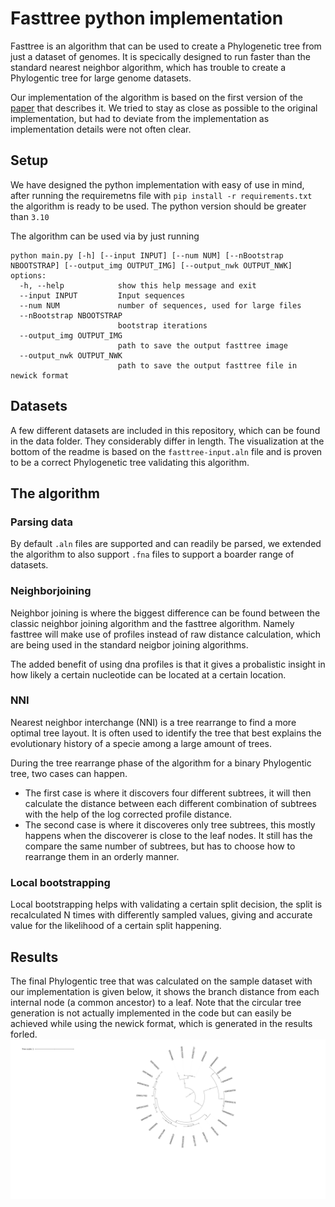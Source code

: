 # Fasttree python implementation

Fasttree is an algorithm that can be used to create a Phylogenetic tree from just a dataset of genomes.
It is specically designed to run faster than the standard nearest neighbor algorithm, which has trouble to create a Phylogentic tree for large genome datasets.

Our implementation of the algorithm is based on the first version of the [paper](https://www.ncbi.nlm.nih.gov/pmc/articles/PMC2693737/) that describes it. We tried to stay as close as possible to the original implementation, but had to deviate from the implementation as implementation details were not often clear.

## **Setup**
We have designed the python implementation with easy of use in mind, after running the requiremetns file with ```pip install -r requirements.txt``` the algorithm is ready to be used. The python version should be greater than `3.10`

The algorithm can be used via by just running 
```
python main.py [-h] [--input INPUT] [--num NUM] [--nBootstrap NBOOTSTRAP] [--output_img OUTPUT_IMG] [--output_nwk OUTPUT_NWK]
options:
  -h, --help            show this help message and exit
  --input INPUT         Input sequences
  --num NUM             number of sequences, used for large files
  --nBootstrap NBOOTSTRAP
                        bootstrap iterations
  --output_img OUTPUT_IMG
                        path to save the output fasttree image
  --output_nwk OUTPUT_NWK
                        path to save the output fasttree file in newick format
```

## **Datasets**
A few different datasets are included in this repository, which can be found in the data folder. They considerably differ in length. The visualization at the bottom of the readme is based on the `fasttree-input.aln` file and is proven to be a correct Phylogenetic tree validating this algorithm. 

## **The algorithm**

### **Parsing data**
By default `.aln` files are supported and can readily be parsed, we extended the algorithm to also support `.fna` files to support a boarder range of datasets. 

### **Neighborjoining**
Neighbor joining is where the biggest difference can be found between the classic neighbor joining algorithm and the fasttree algorithm. Namely fasttree will make use of profiles instead of raw distance calculation, which are being used in the standard neigbor joining algorithms. 

The added benefit of using dna profiles is that it gives a probalistic insight in how likely a certain nucleotide can be located at a certain location.

### **NNI**
Nearest neighbor interchange (NNI) is a tree rearrange to find a more optimal tree layout. It is often used to identify the tree that best explains the evolutionary history of a specie among a large amount of trees.

During the tree rearrange phase of the algorithm for a binary Phylogentic tree, two cases can happen. 
- The first case is where it discovers four different subtrees, it will then calculate the distance between each different combination of subtrees with the help of the log corrected profile distance.
- The second case is where it discoveres only tree subtrees, this mostly happens when the discoverer is close to the leaf nodes. It still has the compare the same number of subtrees, but has to choose how to rearrange them in an orderly manner. 

### **Local bootstrapping**
Local bootstrapping helps with validating a certain split decision, the split is recalculated N times with differently sampled values, giving and accurate value for the likelihood of a certain split happening.

## **Results**
The final Phylogentic tree that was calculated on the sample dataset with our implementation is given below, it shows the branch distance from each internal node (a common ancestor) to a leaf. Note that the circular tree generation is not actually implemented in the code but can easily be achieved while using the newick format, which is generated in the results forled.
![Final phylogentic tree](./images/final_tree.svg)